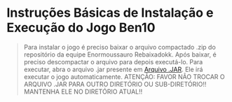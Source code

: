 # Instruções Básicas de Instalação e Execução do Jogo Ben10

> Para instalar o jogo é preciso baixar o arquivo compactado .zip do repositório da equipe
> Enormoussauro Rebaixadokk. Após baixar, é preciso descompactar o arquivo para depois 
> executá-lo. Para executar, abra o arquivo .jar presente em [Arquivo .JAR](ben10.jar). Ele
> irá executar o jogo automaticamente.
> ATENÇÂO: FAVOR NÂO TROCAR O ARQUIVO .JAR PARA OUTRO DIRETÓRIO OU SUB-DIRETÓRIO!!
> MANTENHA ELE NO DIRETÓRIO ATUAL!!